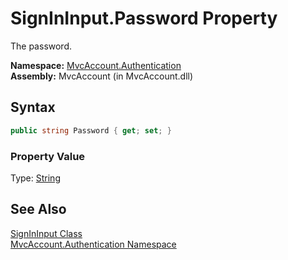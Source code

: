 SignInInput.Password Property
=============================
The password.

**Namespace:** [MvcAccount.Authentication][1]  
**Assembly:** MvcAccount (in MvcAccount.dll)

Syntax
------

```csharp
public string Password { get; set; }
```

### Property Value
Type: [String][2]

See Also
--------
[SignInInput Class][3]  
[MvcAccount.Authentication Namespace][1]  

[1]: ../README.md
[2]: http://msdn.microsoft.com/en-us/library/s1wwdcbf
[3]: README.md